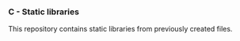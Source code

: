 ### C - Static libraries ###

This repository contains static libraries from previously created files.

